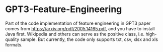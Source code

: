 # GPT3-Feature-Engineering

Part of the code implementation of feature engineering in GPT3 paper comes from https://arxiv.org/pdf/2005.14165.pdf, and you have to install Java first. Wikipedia and others can serve as the positive class, i.e. high-quality sample. But currently, the code only supports txt, csv, xlsx and xls formats.
